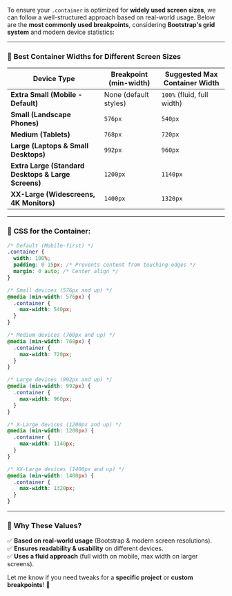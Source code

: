 To ensure your `.container` is optimized for **widely used screen sizes**, we can follow a well-structured approach based on real-world usage. Below are the **most commonly used breakpoints**, considering **Bootstrap's grid system** and modern device statistics:

---

### 📌 **Best Container Widths for Different Screen Sizes**

|Device Type|Breakpoint (min-width)|Suggested Max Container Width|
|---|---|---|
|**Extra Small (Mobile - Default)**|None (default styles)|`100%` (fluid, full width)|
|**Small (Landscape Phones)**|`576px`|`540px`|
|**Medium (Tablets)**|`768px`|`720px`|
|**Large (Laptops & Small Desktops)**|`992px`|`960px`|
|**Extra Large (Standard Desktops & Large Screens)**|`1200px`|`1140px`|
|**XX-Large (Widescreens, 4K Monitors)**|`1400px`|`1320px`|

---

### 🎨 **CSS for the Container:**

```css
/* Default (Mobile-first) */
.container {
  width: 100%;
  padding: 0 15px; /* Prevents content from touching edges */
  margin: 0 auto; /* Center align */
}

/* Small devices (576px and up) */
@media (min-width: 576px) {
  .container {
    max-width: 540px;
  }
}

/* Medium devices (768px and up) */
@media (min-width: 768px) {
  .container {
    max-width: 720px;
  }
}

/* Large devices (992px and up) */
@media (min-width: 992px) {
  .container {
    max-width: 960px;
  }
}

/* X-Large devices (1200px and up) */
@media (min-width: 1200px) {
  .container {
    max-width: 1140px;
  }
}

/* XX-Large devices (1400px and up) */
@media (min-width: 1400px) {
  .container {
    max-width: 1320px;
  }
}
```

---

### 📝 **Why These Values?**

✅ **Based on real-world usage** (Bootstrap & modern screen resolutions).  
✅ **Ensures readability & usability** on different devices.  
✅ **Uses a fluid approach** (full width on mobile, max width on larger screens).

Let me know if you need tweaks for a **specific project** or **custom breakpoints**! 🚀